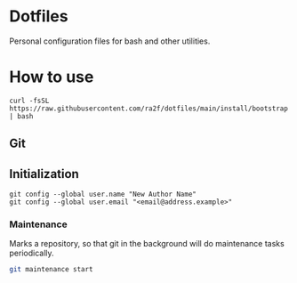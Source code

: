 # Dotfiles

Personal configuration files for bash and other utilities.

# How to use

```shell
curl -fsSL https://raw.githubusercontent.com/ra2f/dotfiles/main/install/bootstrap | bash
```

## Git

## Initialization

```
git config --global user.name "New Author Name"
git config --global user.email "<email@address.example>"
```

### Maintenance

Marks a repository, so that git in the background will do maintenance tasks
periodically.

```sh
git maintenance start
```
